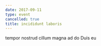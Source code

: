```yaml
---
date: 2017-09-11
type: event
cancelled: true
title: incididunt laboris
---
```

tempor nostrud cillum magna ad do Duis eu